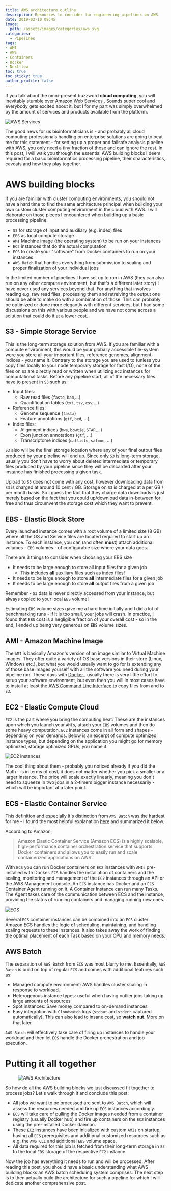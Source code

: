 ```yaml
---
title: AWS architecture outline
description: Resources to consider for engineering pipelines on AWS
date: 2019-02-10 09:45
image:
  path: /assets/images/categories/aws.svg
categories:
  - Pipelines
tags:
- AMI
- AWS
- Containers
- Docker
- Nextflow
toc: true
toc_sticky: true
author_profile: false
---
```


If you talk about the omni-present buzzword **cloud computing**, you will inevitably stumble over [Amazon Web Services <i class="fab fa-aws" aria-hidden="true"></i>](https://aws.amazon.com). Sounds super cool and everybody gets excited about it, but I for my part was simply overwhelmed by the amount of services and products available from the platform.

<img src="{{ site.url }}{{ site.baseurl }}/assets/images/posts/AWS-architecture/AWSServices.png" alt="AWS Services">

The good news for us bioinformaticians is - and probably all cloud computing professionals handling on enterprise solutions are going to beat me for this statement - for setting up a proper and failsafe analysis pipeline with AWS, you only need a tiny fraction of those and can ignore the rest. In this post, I will walk you through the essential AWS building blocks I deem required for a basic bioinformatics processing pipeline, their characteristics, caveats and how they play together.

# AWS building blocks

If you are familiar with cluster computing environments, you should not have a hard time to find the same architecture principal when building your own custom cluster computing environment in the cloud with AWS. I will elaborate on those pieces I encountered when building up a basic processing pipeline:

- `S3` for storage of input and auxiliary (e.g. index) files
- `EBS` as local compute storage
- `AMI` Machine image (the operating system) to be run on your instances
- `EC2` instances that do the actual computation
- `ECS` to create your "software" from Docker containers to run on your instances
- `AWS Batch` that handles everything from submission to scaling and proper finalization of your individual jobs

In the limited number of pipelines I have set up to run in AWS (they can also run on any other compute environment, but that's a different later story) I have never used any services beyond that. For anything that involves reading e.g. raw read files, processing them and retreiving the output one should be able to make do with a combination of those. This can probably be optimized or done more elegantly with different services, but I had some discussions on this with various people and we have not come across a solution that could do it at a lower cost.

## S3 - Simple Storage Service

This is the long-term storage solution from AWS. If you are familiar with a compute environment, this would be your globally accessible file-system were you store all your important files, reference genomes, alignment-indices - you name it. Contrary to the storage you are used to (unless you copy files locally to your node temporary storage for fast I/O), none of the files on `S3` are directly read or written when utilizing `EC2` instances for computational tasks. Before any pipeline start, all of the necessary files have to present in `S3` such as:

- Input files:
  - Raw read files (`fastq`, `bam`,...)
  - Quantification tables (`txt`, `tsv`, `csv`,...)
- Reference files:
  - Genome sequence (`fasta`)
  - Feature annotations (`gtf`, `bed`, ...)
- Index files:
  - Alignment indices (`bwa`, `bowtie`, `STAR`,...)
  - Exon junction annotations (`gtf`, ...)
  - Transcriptome indices (`callisto`, `salmon`, ...)

`S3` also will be the final storage location where any of your final output files produced by your pipeline will end up. Since only `S3` is long-term storage, usually you don't have to worry about deleted intermediate or temporary files produced by your pipeline since they will be discarded after your instance has finished processing a given task.

Upload to `S3` does not come with any cost, however downloading data from `S3` is charged at around 10 cent / GB. Storage on `S3` is charged at a per GB / per month basis. So I guess the fact that they charge data downloads is just merely based on the fact that you could up/download data in-between for free and thus circumvent the storage cost which they want to prevent.

## EBS - Elastic Block Store

Every launched instance comes with a root volume of a limited size (8 GB) where all the OS and Service files are located required to start up an instance. To each instance, you can (and often **must**) attach additional volumes - `EBS` volumes - of configurable size where your data goes.

There are 3 things to consider when choosing your EBS size

- It needs to be large enough to store all input files for a given job
  - This includes **all** auxiliary files such as index files!
- It needs to be large enough to store **all** intermediate files for a given job
- It needs to be large enough to store **all** output files from a given job

Remember - `S3` data is never directly accessed from your instance, but always copied to your local `EBS` volume!

Estimating `EBS` volume sizes gave me a hard time initially and I did a lot of benchmarking runs - if it is too small, your jobs will crash. In practice, I found that `EBS` cost is a negligible fraction of your overall cost - so in the end, I ended up being very generous on `EBS` volume sizes.

## AMI - Amazon Machine Image

The `AMI` is basically Amazon's version of an image similar to Virtual Machine images. They offer quite a variety of OS base versions in their store (Linux, Windows etc.), but what you would usually want to go for is extending any of those base images yourself with all the software you need during your pipeline run. These days with [Docker <i class="fab fa-docker" aria-hidden="true"></i>](https://www.docker.com), usually there is very little effort to setup your software environment, but even then you will in most cases have to install at least the [AWS Command Line Interface](https://aws.amazon.com/cli) to copy files from and to `S3`.

## EC2 - Elastic Compute Cloud

`EC2` is the part where you bring the computing heat: These are the instances upon which you launch your `AMI`s, attach your `EBS` volumes and then do some heavy computation. `EC2` instances come in all form and shapes - depending on your demands. Below is an excerpt of compute optimized instance types, but depending on the application you might go for memory optimized, storage optimized GPUs, you name it.

<img src="{{ site.url }}{{ site.baseurl }}/assets/images/posts/AWS-architecture/EC2Instances.png" alt="EC2 instances">

The cool thing about them - probably you noticed already if you did the Math - is in terms of cost, it does not matter whether you pick a smaller or a larger instance. The price will scale exactly linearly, meaning you don't need to squeeze in two jobs in a 2-timers bigger instance necessarily - which will be important at a later point.

## ECS - Elastic Container Service

This definition and especially it's distinction from `AWS Batch` was the hardest for me - I found the most helpful explanation [here](https://medium.freecodecamp.org/amazon-ecs-terms-and-architecture-807d8c4960fd) and summarized it below.

According to Amazon,
> Amazon Elastic Container Service (Amazon ECS) is a highly scalable, high-performance container orchestration service that supports Docker containers and allows you to easily run and scale containerized applications on AWS.

With `ECS` you can run Docker containers on `EC2` instances with `AMIs` pre-installed with Docker. `ECS` handles the installation of containers and the scaling, monitoring and management of the `EC2` instances through an API or the AWS Management console. An `ECS` instance has Docker and an `ECS` Container Agent running on it. A Container Instance can run many Tasks. The Agent takes care of the communication between ECS and the instance, providing the status of running containers and managing running new ones.

<img src="{{ site.url }}{{ site.baseurl }}/assets/images/posts/AWS-architecture/ECS.png" alt="ECS">

Several `ECS` container instances can be combined into an `ECS` cluster: Amazon ECS handles the logic of scheduling, maintaining, and handling scaling requests to these instances. It also takes away the work of finding the optimal placement of each Task based on your CPU and memory needs.

## AWS Batch

The separation of `AWS Batch` from `ECS` was most blurry to me. Essentially, `AWS Batch` is build on top of regular `ECS` and comes with additional features such as:

* Managed compute environment: AWS handles cluster scaling in response to workload.
* Heterogenous instance types: useful when having outlier jobs taking up large amounts of resources
* Spot instances: Save money compared to on-demand instances
* Easy integration with `Cloudwatch` logs (`stdout` and `stderr` captured automatically). This can also lead to insane cost, so **watch out**. More on that later.

`AWS Batch` will effectively take care of firing up instances to handle your workload and then let `ECS` handle the Docker orchestration and job execution.

# Putting it all together

<figure style="width: 500px" class="align-right">
  <img src="{{ site.url }}{{ site.baseurl }}/assets/images/posts/AWS-architecture/AWSArchitecture.png" alt="AWS Architecture">
</figure>

So how do all the AWS building blocks we just discussed fit together to process jobs? Let's walk through it and conclude this post:

* All jobs we want to be processed are sent to `AWS Batch`, which will assess the resources needed and fire up `ECS` instances accordingly.
* `ECS` will take care of pulling the Docker images needed from a container registry (usually Docker hub) and fire up containers on the `EC2` instances using the pre-installed Docker daemon.
* These `EC2` instances have been initialized with custom `AMIs` on startup, having all `ECS` prerequisites and additional customized resources such as e.g. the `AWS CLI` and additional `EBS` volume space.
* All data required for this job is fetched from their long-term storage in `S3` to the local `EBS` storage of the respective `EC2` instance.

Now the job has everything it needs to run and will be processed.
After reading this post, you should have a basic understanding what AWS building blocks an AWS batch scheduling system comprises. The next step is to then actually build the architecture for such a pipeline for which I will dedicate another comprehensive post.
